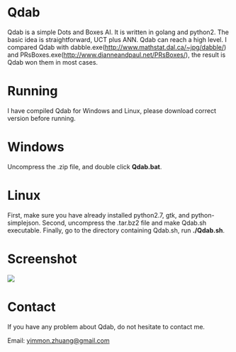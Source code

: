 Qdab
==============
Qdab is a simple Dots and Boxes AI. It is written in golang and python2. The basic idea is straightforward, UCT plus ANN.
Qdab can reach a high level. I compared Qdab with dabble.exe(http://www.mathstat.dal.ca/~jpg/dabble/) and PRsBoxes.exe(http://www.dianneandpaul.net/PRsBoxes/), the result is Qdab won them in most cases.

Running
==============
I have compiled Qdab for Windows and Linux, please download correct version before running.

Windows
==============
Uncompress the .zip file, and double click <b>Qdab.bat</b>. 

Linux
==============
First, make sure you have already installed python2.7, gtk, and python-simplejson.
Second, uncompress the .tar.bz2 file and make Qdab.sh executable. 
Finally, go to the directory containing Qdab.sh, run <b>./Qdab.sh</b>.

Screenshot
==============
<img src="http://i.imgur.com/Krp4h89.png" />

Contact
==============
If you have any problem about Qdab, do not hesitate to contact me.

Email: yimmon.zhuang@gmail.com

